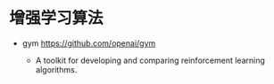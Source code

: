# 增强学习算法

- gym <https://github.com/openai/gym>

  - A toolkit for developing and comparing reinforcement learning algorithms.
